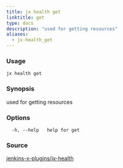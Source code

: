 ```yaml
---
title: jx health get
linktitle: get
type: docs
description: "used for getting resources"
aliases:
  - jx-health_get
---
```


### Usage

```
jx health get
```

### Synopsis

used for getting resources

### Options

```
  -h, --help   help for get
```

### Source

[jenkins-x-plugins/jx-health](https://github.com/jenkins-x-plugins/jx-health)
